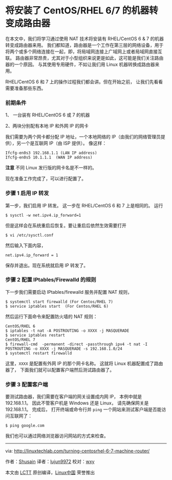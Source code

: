 将安装了 CentOS/RHEL 6/7 的机器转变成路由器
======

在本文中，我们将学习通过使用 NAT 技术将安装有 RHEL/CentOS 6 & 7 的机器转变成路由器来用。 我们都知道，路由器是一个工作在第三层的网络设备，用于将两个或多个网络连接在一起，即，将局域网连接上广域网上或者局域网直接互联。 路由器非常昂贵，尤其对于小型组织来说更是如此，这可能是我们关注路由器的一个原因。 与其使用专用硬件，不如让我们用 Linux 机器转换成路由器来用。

RHEL/CentOS 6 和 7 上的操作过程我们都会讲。但在开始之前， 让我们先看看需要准备那些东西。

### 前期条件

1、 一台装有 RHEL/CentOS 6 或 7 的机器

2、两块分别配有本地 IP 和外网 IP 的网卡

我们需要为两个网卡都分配 IP 地址，一个本地网络的 IP（由我们的网络管理员提供），另一个是互联网 IP（由 ISP 提供）。 像这样：

```
Ifcfg-en0s3 192.168.1.1 (LAN IP address)
Ifcfg-en0s5 10.1.1.1  (WAN IP address)
```

**注意**  不同 Linux 发行版的网卡名是不一样的。

现在准备工作完成了，可以进行配置了。

### 步骤 1 启用 IP 转发

第一步，我们启用 IP 转发。 这一步在 RHEL/CentOS 6 和 7 上是相同的。 运行

```
$ sysctl -w net.ipv4.ip_forward=1
```

但是这样会在系统重启后恢复。要让重启后依然生效需要打开

```
$ vi /etc/sysctl.conf
```

然后输入下面内容，

```
net.ipv4.ip_forward = 1
```

保存并退出。现在系统就启用 IP 转发了。

### 步骤 2 配置 IPtables/Firewalld 的规则

下一步我们需要启动 IPtables/firewalld 服务并配置 NAT 规则，

```
$ systemctl start firewalld (For Centos/RHEL 7)
$ service iptables start  (For Centos/RHEL 6)
```

然后运行下面命令来配置防火墙的 NAT 规则：

```
CentOS/RHEL 6
$ iptables -t nat -A POSTROUTING -o XXXX -j MASQUERADE
$ service iptables restart 
CentOS/RHEL 7
$ firewall-cmd  -permanent -direct -passthrough ipv4 -t nat -I POSTROUTING -o XXXX -j MASQUERADE -s 192.168.1.0/24
$ systemctl restart firewalld
```
这里，`XXXX` 是配置有外网 IP 的那个网卡名称。 这就将 Linux 机器配置成了路由器了， 下面我们就可以配置客户端然后测试路由器了。

### 步骤 3 配置客户端

要测试路由器，我们需要在客户端的网关设置成内网 IP， 本例中就是 192.168.1.1。 因此不管客户机是 Windows 还是 Linux， 请先确保网关是 192.168.1.1。 完成后， 打开终端或命令行并 `ping` 一个网站来测试客户端是否能访问互联网了：

```
$ ping google.com
```

我们也可以通过网络浏览器访问网站的方式来检查。


--------------------------------------------------------------------------------

via: http://linuxtechlab.com/turning-centosrhel-6-7-machine-router/

作者：[Shusain][a]
译者：[lujun9972](https://github.com/lujun9972)
校对：[wxy](https://github.com/wxy)

本文由 [LCTT](https://github.com/LCTT/TranslateProject) 原创编译，[Linux中国](https://linux.cn/) 荣誉推出

[a]:http://linuxtechlab.com/author/shsuain/
[1]:https://www.facebook.com/linuxtechlab/
[2]:https://twitter.com/LinuxTechLab
[3]:https://plus.google.com/+linuxtechlab
